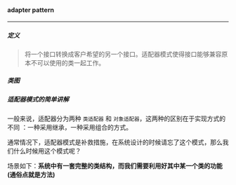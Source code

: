 #### adapter pattern

----

##### 定义
> 将一个接口转换成客户希望的另一个接口。适配器模式使得接口能够兼容原本不可以使用的类一起工作。


##### 类图


##### 适配器模式的简单讲解

一般来说，适配器分为两种 `类适配器` 和 `对象适配器`，这两种的区别在于实现方式的不同 ：一种采用继承，一种采用组合的方式。

通常情况下，适配器模式是补救措施，在系统设计的时候请忘了这个模式，那么我们什么时候用这个模式呢？

场景如下：**系统中有一套完整的类结构，而我们需要利用好其中某一个类的功能(通俗点就是方法)**

